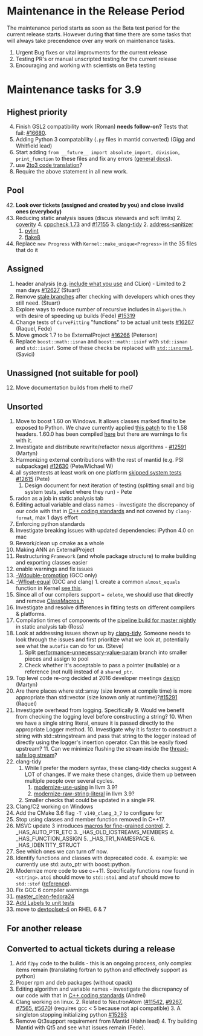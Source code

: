 Maintenance in the Release Period
=================================

The maintenance period starts as soon as the Beta test period for the current release starts.  However during that time there are some tasks that will always take precendence over any work on maintenance tasks.

1. Urgent Bug fixes or vital improvments for the current release
2. Testing PR's or manual unscripted testing for the current release
3. Encouraging and working with scientists on Beta testing


Maintenance tasks for 3.9
=========================

Highest priority
----------------

4. Finish GSL2 compatibility work (Roman) **needs follow-on?** Tests that fail: [#16680](https://github.com/mantidproject/mantid/issues/16680).
1. Adding Python 3 compatability (`.py` files in mantid converted) (Gigg and Whitfield lead)
  3. Start adding `from __future__ import absolute_import, division, print_function` to these files and fix any errors ([general docs](http://python-future.org/compatible_idioms.html)).
  4. use [2to3 code translation](https://docs.python.org/2/library/2to3.html)?
  4. Require the above statement in all new work.

Pool
----

42. **Look over tickets (assigned and created by you) and close invalid ones (everybody)**
1. Reducing static analysis issues (discus stewards and soft limits)
   2. [coverity](https://scan.coverity.com/projects/335)
   4. [cppcheck 1.73](http://builds.mantidproject.org/job/master_cppcheck/)  and [#17155](https://github.com/mantidproject/mantid/issues/17155)
   3. [clang-tidy](http://builds.mantidproject.org/view/Static%20Analysis/job/clang_tidy/)
   2. [address-sanitizer](http://builds.mantidproject.org/view/Static%20Analysis/job/address_sanitizer/)
   1. [pylint](http://builds.mantidproject.org/job/master_pylint/)
   2. [flake8](http://builds.mantidproject.org/job/master_flake8/)
13. Replace `new Progress` with `Kernel::make_unique<Progress>` in the 35 files that do it

Assigned
--------

1. header analysis (e.g. [include what you use](http://www.mantidproject.org/IWYU) and CLion) - Limited to 2 man days [#12627](https://github.com/mantidproject/mantid/issues/12627) (Stuart)
2. Remove [stale branches](https://github.com/mantidproject/mantid/branches/stale) after checking with developers which ones they still need. (Stuart)
2. Explore ways to reduce number of recursive includes in `Algorithm.h` with desire of speeding up builds (Fede) [#15319](https://github.com/mantidproject/mantid/issues/15319)
7. Change tests of `CurveFitting` "functions" to be actual unit tests [#16267](https://github.com/mantidproject/mantid/issues/16267) (Raquel, Fede)
6. Move gmock 1.7 to be ExternalProject [#16266](https://github.com/mantidproject/mantid/issues/16266) (Peterson)
7. Replace `boost::math::isnan` and `boost::math::isinf` with `std::isnan` and `std::isinf`. Some of these checks be replaced with [`std::isnormal`](http://www.cplusplus.com/reference/cmath/isnormal/). (Savici)


Unassigned (not suitable for pool)
----------------------------------

12. Move documentation builds from rhel6 to rhel7


Unsorted
--------

1. Move to boost 1.60 on Windows. It allows classes marked final to be exposed to Python. We chave currently applied [this patch](https://github.com/boostorg/type_traits/commit/04a8a9ecc2b02b7334a4b3f0459a5f62b855cc68) to the 1.58 headers. 1.60.0 has been compiled [here](https://github.com/mantidproject/thirdparty-msvc2015/tree/boost-160) but there are warnings to fix with it.
1. Investigate and distribute rewrite/refactor nexus algorithms - [#12591](http://github.com/mantidproject/mantid/issues/12591)  (Martyn)
1. Harmonizing external contributions with the rest of mantid (e.g. PSI subpackage) [#12630](https://github.com/mantidproject/mantid/issues/12630) (Pete/Michael W)
1. all systemtests at least work on one platform [skipped system tests](http://developer.mantidproject.org/systemtests/) [#12615](https://github.com/mantidproject/mantid/issues/12615) (Pete)
   1. Design document for next iteration of testing (splitting small and big system tests, select where they run) - Pete
1093777. radon as a job in static analysis tab
1. Editing actual variable and class names - investigate the discrepancy of our code with that in [C++ coding standards](http://www.mantidproject.org/C%2B%2B_Coding_Standards) and not covered by `clang-format`, max 1 days effort
2. Enforcing python standards
1. Investigate breaking issues with updated dependencies: iPython 4.0 on mac
1. Rework/clean up cmake as a whole
42. Making ANN an ExternalProject
1. Restructuring `Framework` (and whole package structure) to make building and exporting classes easier
1. enable warnings and fix issues
  1. [-Wdouble-promotion](https://gist.github.com/quantumsteve/38c7be4a5606edecb223) (GCC only)
  1. [-Wfloat-equal](https://gist.github.com/quantumsteve/05b55c0743030b8c439d) (GCC and clang)
    1. create a common `almost_equals` function in Kernel [see this](http://en.cppreference.com/w/cpp/types/numeric_limits/epsilon).
1. Since all of our compilers support `= delete`, we should use that directly and remove [ClassMacros.h](https://github.com/mantidproject/mantid/blob/master/Framework/Kernel/inc/MantidKernel/ClassMacros.h)
2. Investigate and resolve differences in fitting tests on different compilers & platforms.
1084. Compilation times of components of the [pipeline build for master nightly](http://builds.mantidproject.org/view/Master%20Pipeline/) in static analysis tab (Ross)
1. Look at addressing issues shown up by [clang-tidy](http://builds.mantidproject.org/view/Static%20Analysis/job/clang_tidy). Someone needs to look through the issues and first prioritize what we look at, potentially see what the `autofix` can do for us. (Steve)
   1.  Split [performance-unnecessary-value-param](https://github.com/mantidproject/mantid/tree/performance-unnecessary-value-param) branch into smaller pieces and assign to pool
      1. Check whether it's acceptable to pass a pointer (nullable) or a reference (not null) instead of a `shared_ptr`.
23. Top level code re-org decided at 2016 developer meetings [design](https://github.com/mantidproject/documents/pull/11) (Martyn)
7. Are there places where std::array (size known at compile time)  is more appropriate than std::vector (size known only at runtime)?[#15291](https://github.com/mantidproject/mantid/issues/15291) (Raquel)
8. Investigate overhead from logging. Specifically
   9. Would we benefit from checking the logging level before constructing a string?
   10. When we have a single string literal, ensure it is passed directly to the appropriate Logger method.
   10. Investigate why it is faster to construct a string with std::stringstream and pass that string to the logger instead of directly using the logger's insertion operator. Can this be easily fixed upstream?
   11. Can we minimize flushing the stream inside the [thread-safe log stream](https://github.com/mantidproject/mantid/blob/master/Framework/Kernel/src/ThreadSafeLogStream.cpp)?
9. clang-tidy
     1. While I prefer the modern syntax, these clang-tidy checks suggest A LOT of changes. If we make these changes, divide them up between multiple people over several cycles.
         1. [modernize-use-using](https://github.com/llvm-mirror/clang-tools-extra/blob/73313677032e42e218e72a4e388bbdc179c52da0/docs/clang-tidy/checks/modernize-use-using.rst) in llvm 3.9?
         2. [modernize-raw-string-literal](https://github.com/llvm-mirror/clang-tools-extra/blob/73313677032e42e218e72a4e388bbdc179c52da0/docs/clang-tidy/checks/modernize-raw-string-literal.rst) in llvm 3.9?
      2. Smaller checks that could be updated in a single PR.
10. Clang/C2 working on Windows
   1. Add the CMake 3.6 flag `-T v140_clang_3_7` to configure for
11. Stop using classes and member function removed in C++17.
   1. MSVC update 3 introduces [macros for fine-grained control](https://blogs.msdn.microsoft.com/vcblog/2016/08/12/stl-fixes-in-vs-2015-update-3/).
       2. _HAS_AUTO_PTR_ETC
       3. _HAS_OLD_IOSTREAMS_MEMBERS
       4. _HAS_FUNCTION_ASSIGN
       5. _HAS_TR1_NAMESPACE
       6. _HAS_IDENTITY_STRUCT
   2. See which ones we can turn off now.
   3. Identify functions and classes with deprecated code.
     4. example: we currently use std::auto_ptr with boost::python.
42. Modernize more code to use c++11. Specifically functions now found in `<string>`. `atoi` should move to `std::stoi` and `atof` should move to `std::stof` ([reference](http://www.cplusplus.com/reference/string/stof/)).
12. Fix GCC 6 compiler warnings
  1. [master_clean-fedora24](http://builds.mantidproject.org/job/master_clean-fedora24/)
13. [Add Labels to unit tests](https://github.com/mantidproject/mantid/issues/17453)
14. move to [devtoolset-4](https://www.softwarecollections.org/en/scls/rhscl/devtoolset-4/) on RHEL 6 & 7

For another release
-------------------

Converted to actual tickets during a release
--------------------------------------------

1. Add `f2py` code to the builds - this is an ongoing process, only complex items remain (translating fortran to python and effectively support as python)
1. Proper rpm and deb packages (without cpack)
1. Editing algorithm and variable names - investigate the discrepancy of our code with that in [C++ coding standards](http://www.mantidproject.org/C%2B%2B_Coding_Standards) (Andrei)
1. Clang working on linux.
   2. Related to NeutronAtom ([#11542](https://github.com/mantidproject/mantid/issues/11542), [#9267](https://github.com/mantidproject/mantid/issues/9267), [#7565](https://github.com/mantidproject/mantid/issues/7565), [#5670](https://github.com/mantidproject/mantid/issues/5670))  (requires gcc < 5 because not api compatible)
   3. A singleton stopping initializing python [#15293](https://github.com/mantidproject/mantid/issues/15293)
1. Remove Qt3support requirement from Mantid (Hahn lead)
   4. Try building Mantid with Qt5 and see what issues remain (Fede).
